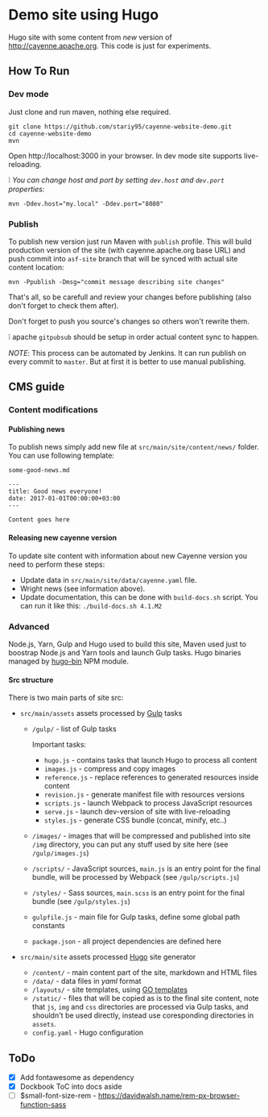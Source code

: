 # Demo site using Hugo 

Hugo site with some content from *new* version of http://cayenne.apache.org.
This code is just for experiments.

## How To Run

### Dev mode

Just clone and run maven, nothing else required.

    git clone https://github.com/stariy95/cayenne-website-demo.git
    cd cayenne-website-demo
    mvn

Open http://localhost:3000 in your browser. In dev mode site supports live-reloading.

:grey_exclamation: _You can change host and port by setting `dev.host` and `dev.port` properties:_
   
    mvn -Ddev.host="my.local" -Ddev.port="8080"

### Publish

To publish new version just run Maven with `publish` profile. This will build production version of the site (with cayenne.apache.org base URL) and push commit into `asf-site` branch that will be synced with actual site content location:
    
    mvn -Ppublish -Dmsg="commit message describing site changes"
    
That's all, so be carefull and review your changes before publishing (also don't forget to check them after).

Don't forget to push you source's changes so others won't rewrite them.
    
:grey_exclamation: apache `gitpubsub` should be setup in order actual content sync to happen. 

*NOTE*: This process can be automated by Jenkins. It can run publish on every commit to `master`. But at first it is better to use manual publishing.

## CMS guide

### Content modifications

#### Publishing news

To publish news simply add new file at `src/main/site/content/news/` folder.
You can use following template: 

`some-good-news.md`

    ---
    title: Good news everyone!
    date: 2017-01-01T00:00:00+03:00
    --- 
    
    Content goes here


#### Releasing new cayenne version

To update site content with information about new Cayenne version you need to perform these steps:

* Update data in `src/main/site/data/cayenne.yaml` file.
* Wright news (see information above).
* Update documentation, this can be done with `build-docs.sh` script. 
  You can run it like this: `./build-docs.sh 4.1.M2` 

### Advanced 

Node.js, Yarn, Gulp and Hugo used to build this site, Maven used just to boostrap Node.js and Yarn tools and launch Gulp tasks.
Hugo binaries managed by [hugo-bin](https://www.npmjs.com/package/hugo-bin) NPM module.

#### Src structure

There is two main parts of site src:
* `src/main/assets` assets processed by [Gulp](https://gulpjs.com) tasks

    * `/gulp/` - list of Gulp tasks
    
        Important tasks:
        * `hugo.js` - contains tasks that launch Hugo to process all content
        * `images.js` - compress and copy images
        * `reference.js` - replace references to generated resources inside content
        * `revision.js` - generate manifest file with resources versions
        * `scripts.js` - launch Webpack to process JavaScript resources
        * `serve.js` - launch dev-version of site with live-reloading
        * `styles.js` - generate CSS bundle (concat, minify, etc..)
    * `/images/` - images that will be compressed and published into site `/img` directory, 
    you can put any stuff used by site here (see `/gulp/images.js`)
    * `/scripts/` - JavaScript sources, `main.js` is an entry point for the final bundle,
    will be processed by Webpack (see `/gulp/scripts.js`)
    * `/styles/` - Sass sources, `main.scss` is an entry point for the final bundle
    (see `/gulp/styles.js`)
    * `gulpfile.js` - main file for Gulp tasks, define some global path constants
    * `package.json` - all project dependencies are defined here

* `src/main/site` assets processed [Hugo](https://gohugo.io) site generator

    * `/content/` - main content part of the site, markdown and HTML files
    * `/data/` - data files in *yaml* format
    * `/layouts/` - site templates, using [GO templates](https://golang.org/pkg/text/template/)
    * `/static/` - files that will be copied as is to the final site content, note that `js`, `img` and `css` directories
    are processed via Gulp tasks, and shouldn't be used directly, instead use coresponding directories in `assets`.     
    * `config.yaml` - Hugo configuration


## ToDo

- [x] Add fontawesome as dependency
- [x] Dockbook ToC into docs aside
- [ ] $small-font-size-rem - https://davidwalsh.name/rem-px-browser-function-sass